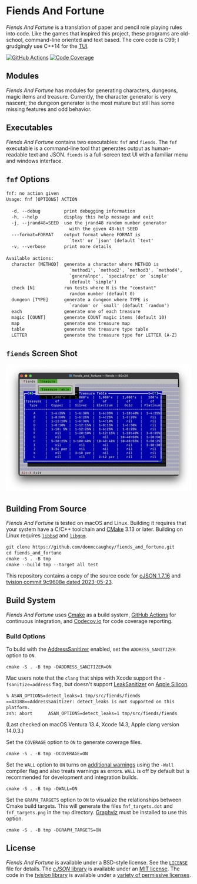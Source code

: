 # Fiends And Fortune

_Fiends And Fortune_ is a translation of paper and pencil role playing rules
into code.  Like the games that inspired this project, these programs are 
old-school, command-line oriented and text based.  The core code is C99; I 
grudgingly use C++14 for the [TUI][1].

[1]: https://en.wikipedia.org/wiki/Text-based_user_interface


[![GitHub Actions][11]][12] [![Code Coverage][13]][14]

[11]: https://github.com/donmccaughey/fiends_and_fortune/actions/workflows/tests.yml/badge.svg?branch=main
[12]: https://github.com/donmccaughey/fiends_and_fortune/actions/workflows/tests.yml
[13]: https://codecov.io/gh/donmccaughey/fiends_and_fortune/branch/main/graph/badge.svg
[14]: https://codecov.io/gh/donmccaughey/fiends_and_fortune


## Modules

_Fiends And Fortune_ has modules for generating characters, dungeons, magic 
items and treasure.  Currently, the character generator is very nascent; the
dungeon generator is the most mature but still has some missing features and
odd behavior.


## Executables

_Fiends And Fortune_ contains two executables: `fnf` and `fiends`.  The `fnf`
executable is a command-line tool that generates output as human-readable text
and JSON.  `fiends` is a full-screen text UI with a familiar menu and windows
interface.


## `fnf` Options

    fnf: no action given
    Usage: fnf [OPTIONS] ACTION
    
      -d, --debug         print debugging information
      -h, --help          display this help message and exit
      -j, --jrand48=SEED  use the jrand48 random number generator
                            with the given 48-bit SEED
      ---format=FORMAT    output format where FORMAT is
                            `text' or `json' (default `text'
      -v, --verbose       print more details
    
    Available actions:
      character [METHOD]  generate a character where METHOD is
                            `method1', `method2', `method3', `method4',
                            `generalnpc', `specialnpc' or `simple'
                            (default `simple')
      check [N]           run tests where N is the "constant"
                            random number (default 0)
      dungeon [TYPE]      generate a dungeon where TYPE is
                            `random' or `small' (default `random')
      each                generate one of each treasure
      magic [COUNT]       generate COUNT magic items (default 10)
      map                 generate one treasure map
      table               generate the treasure type table
      LETTER              generate the treasure type for LETTER (A-Z)


## `fiends` Screen Shot

![`fiends` Screen Shot][21]

[21]: https://github.com/donmccaughey/fiends_and_fortune/blob/main/docs/images/fiends-screenshot-1.png


## Building From Source

_Fiends And Fortune_ is tested on macOS and Linux.  Building it requires that
your system have a C/C++ toolchain and [CMake][31] 3.13 or later.  Building on
Linux requires [`libbsd`][32] and [`libgpm`][33].

    git clone https://github.com/donmccaughey/fiends_and_fortune.git
    cd fiends_and_fortune
    cmake -S . -B tmp
    cmake --build tmp --target all test

This repository contains a copy of the source code for [cJSON 1.7.16][34] and 
[tvision commit 9c9608e dated 2023-05-23][35].

[31]: https://cmake.org
[32]: https://libbsd.freedesktop.org/
[33]: https://www.nico.schottelius.org/software/gpm/
[34]: https://github.com/DaveGamble/cJSON
[35]: https://github.com/magiblot/tvision


## Build System

_Fiends And Fortune_ uses [Cmake][41] as a build system, [GitHub Actions][42] 
for continuous integration, and [Codecov.io][43] for code coverage reporting.

### Build Options

To build with the [AddressSanitizer][44] enabled, set the `ADDRESS_SANITIZER`
option to `ON`.

    cmake -S . -B tmp -DADDRESS_SANITIZER=ON

Mac users note that the `clang` that ships with Xcode support the 
`-fsanitize=address` flag, but doesn't support [LeakSanitizer][44] on
[Apple Silicon][45].

    % ASAN_OPTIONS=detect_leaks=1 tmp/src/fiends/fiends
    ==43188==AddressSanitizer: detect_leaks is not supported on this platform.
    zsh: abort      ASAN_OPTIONS=detect_leaks=1 tmp/src/fiends/fiends

(Last checked on macOS Ventura 13.4, Xcode 14.3, Apple clang version 14.0.3.)

Set the `COVERAGE` option to `ON` to generate coverage files.

    cmake -S . -B tmp -DCOVERAGE=ON

Set the `WALL` option to `ON` turns on [additional warnings][46] using the 
`-Wall` compiler flag and also treats warnings as errors.  `WALL` is off by
default but is recommended for development and integration builds.

    cmake -S . -B tmp -DWALL=ON

Set the `GRAPH_TARGETS` option to `ON` to visualize the relationships between
Cmake build targets.  This will generate the files `fnf_targets.dot` and
`fnf_targets.png` in the `tmp` directory.  [Graphviz][47] must be installed to
use this option.

    cmake -S . -B tmp -DGRAPH_TARGETS=ON

[41]: https://cmake.org
[42]: https://github.com/donmccaughey/fiends_and_fortune/actions/workflows/tests.yml
[43]: https://codecov.io/gh/donmccaughey/fiends_and_fortune
[44]: https://clang.llvm.org/docs/LeakSanitizer.html
[45]: https://github.com/google/sanitizers/wiki/AddressSanitizerLeakSanitizer
[46]: https://gcc.gnu.org/onlinedocs/gcc/Warning-Options.html#Warning-Options
[47]: https://graphviz.org


## License

_Fiends And Fortune_ is available under a BSD-style license.  See the
[`LICENSE`][51] file for details.  The [_cJSON_ library][52] is available under 
an [MIT license][53].  The code in the [_tvision_ library][54] is available
under a [variety of permissive licenses][55].

[51]: https://github.com/donmccaughey/fiends_and_fortune/blob/main/LICENSE
[52]: https://github.com/donmccaughey/fiends_and_fortune/blob/main/libs/cJSON
[53]: https://github.com/donmccaughey/fiends_and_fortune/blob/main/libs/cJSON/LICENSE
[54]: https://github.com/donmccaughey/fiends_and_fortune/blob/main/libs/tvision
[55]: https://github.com/donmccaughey/fiends_and_fortune/blob/main/libs/tvision/COPYRIGHT

